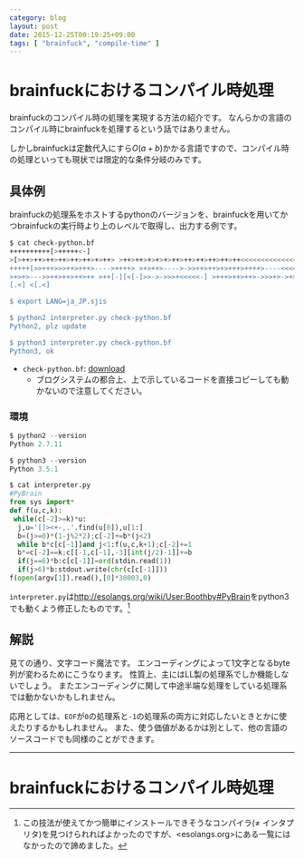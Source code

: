 ```yaml
---
category: blog
layout: post
date: 2015-12-25T00:19:25+09:00
tags: [ "brainfuck", "compile-time" ]
---
```


# brainfuckにおけるコンパイル時処理

brainfuckのコンパイル時の処理を実現する方法の紹介です。
なんらかの言語のコンパイル時にbrainfuckを処理するという話ではありません。

しかしbrainfuckは定数代入にすら$O(a+b)$かかる言語ですので、コンパイル時の処理といっても現状では限定的な条件分岐のみです。

<!-- more -->

## 具体例

brainfuckの処理系をホストするpythonのバージョンを、brainfuckを用いてかつbrainfuckの実行時より上のレベルで取得し、出力する例です。

``` sh
$ cat check-python.bf
++++++++++[>+++++<-]
>[>++>++>++>++>++>++>+>++> >++>++>+>+>+>++>++>++>++>++>++<<<<<<<<<<<<<<<<<<<<-]
+++++[>>+++>>>++>+++>---->++++> >+>++>---->->>++>++>+>+++>++++>----<<<<<<<<<<<<<<<<<<<<-]
>+>+>--->>++>++>++>++ >++[-][<[-]>>->->>>+<<<<<-] >+++>++>++>->>>+>->+>+>
[.<] <[.<]

$ export LANG=ja_JP.sjis

$ python2 interpreter.py check-python.bf
Python2, plz update

$ python3 interpreter.py check-python.bf
Python3, ok
```

-   `check-python.bf`: [download](/blog/2015/12/25/compile-time-programming-in-brainfuck/check-python.bf)
    -   ブログシステムの都合上、上で示しているコードを直接コピーしても動かないので注意してください。

### 環境

``` python
$ python2 --version
Python 2.7.11

$ python3 --version
Python 3.5.1

$ cat interpreter.py
#PyBrain
from sys import*
def f(u,c,k):
 while(c[-2]>=k)*u:
  j,u='[]><+-,.'.find(u[0]),u[1:]
  b=(j>=0)*(1-j%2*2);c[-2]+=b*(j<2)
  while b*c[c[-1]]and j<1:f(u,c,k+1);c[-2]+=1
  b*=c[-2]==k;c[[-1,c[-1],-3][int(j/2)-1]]+=b
  if(j==6)*b:c[c[-1]]=ord(stdin.read(1))
  if(j>6)*b:stdout.write(chr(c[c[-1]]))
f(open(argv[1]).read(),[0]*30003,0)
```

`interpreter.py`は<http://esolangs.org/wiki/User:Boothby#PyBrain>をpython3でも動くよう修正したものです。[^1]

## 解説

見ての通り、文字コード魔法です。
エンコーディングによって1文字となるbyte列が変わるためにこうなります。
性質上、主にはLL製の処理系でしか機能しないでしょう。
またエンコーディングに関して中途半端な処理をしている処理系では動かないかもしれません。

応用としては、`EOF`が`0`の処理系と`-1`の処理系の両方に対応したいときとかに使えたりするかもしれません。
また、使う価値があるかは別として、他の言語のソースコードでも同様のことができます。

---

# brainfuckにおけるコンパイル時処理

[^1]: この技法が使えてかつ簡単にインストールできそうなコンパイラ($\ne$ インタプリタ)を見つけられればよかったのですが、<esolangs.org>にある一覧にはなかったので諦めました。
